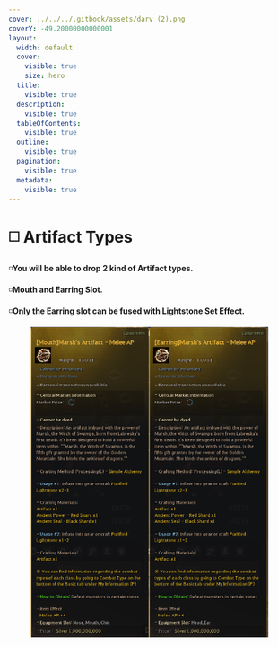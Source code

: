```yaml
---
cover: ../../../.gitbook/assets/darv (2).png
coverY: -49.20000000000001
layout:
  width: default
  cover:
    visible: true
    size: hero
  title:
    visible: true
  description:
    visible: true
  tableOfContents:
    visible: true
  outline:
    visible: true
  pagination:
    visible: true
  metadata:
    visible: true
---
```


# ◻️ Artifact Types

◽️**You will be able to drop 2 kind of Artifact types.**

◽️**Mouth and Earring Slot.**

◽️**Only the Earring slot can be fused with Lightstone Set Effect.**

<figure><img src="../../../.gitbook/assets/image (125).png" alt=""><figcaption></figcaption></figure>
